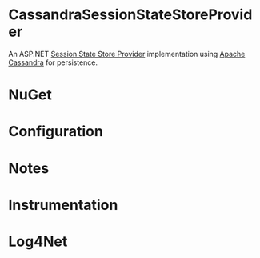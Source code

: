 CassandraSessionStateStoreProvider
==================================

An ASP.NET <a href="http://msdn.microsoft.com/en-us/library/ms178587.aspx">Session State Store Provider</a> 
implementation using <a href="http://cassandra.apache.org/">Apache Cassandra</a> for persistence.

NuGet
==================================



Configuration 
==================================


Notes
=====


Instrumentation 
===============


Log4Net
=======


